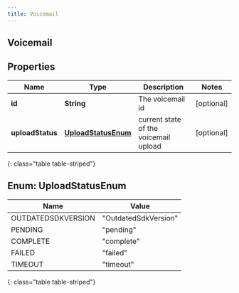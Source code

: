 ```yaml
---
title: Voicemail
---
```

## Voicemail


## Properties

| Name | Type | Description | Notes |
| ------------ | ------------- | ------------- | ------------- |
| **id** | **String** | The voicemail id |  [optional] |
| **uploadStatus** | [**UploadStatusEnum**](#UploadStatusEnum) | current state of the voicemail upload |  [optional] |
{: class="table table-striped"}


<a name="UploadStatusEnum"></a>

## Enum: UploadStatusEnum

| Name | Value |
| ---- | ----- |
| OUTDATEDSDKVERSION | &quot;OutdatedSdkVersion&quot; |
| PENDING | &quot;pending&quot; |
| COMPLETE | &quot;complete&quot; |
| FAILED | &quot;failed&quot; |
| TIMEOUT | &quot;timeout&quot; |
{: class="table table-striped"}


